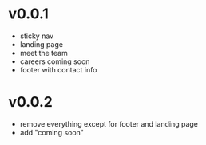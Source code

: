 # v0.0.1

- sticky nav
- landing page
- meet the team
- careers coming soon
- footer with contact info


# v0.0.2

- remove everything except for footer and landing page
- add "coming soon"